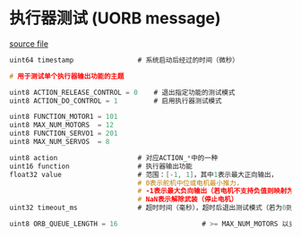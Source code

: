 # 执行器测试 (UORB message)

[source file](https://github.com/PX4/PX4-Autopilot/blob/main/msg/ActuatorTest.msg)

```c
uint64 timestamp				# 系统启动后经过的时间（微秒）

# 用于测试单个执行器输出功能的主题

uint8 ACTION_RELEASE_CONTROL = 0	# 退出指定功能的测试模式
uint8 ACTION_DO_CONTROL = 1			# 启用执行器测试模式

uint8 FUNCTION_MOTOR1 = 101
uint8 MAX_NUM_MOTORS  = 12
uint8 FUNCTION_SERVO1 = 201
uint8 MAX_NUM_SERVOS  = 8

uint8 action					# 对应ACTION_*中的一种
uint16 function					# 执行器输出功能
float32 value					# 范围：[-1, 1]，其中1表示最大正向输出，
								# 0表示舵机中位或电机最小推力，
                   				# -1表示最大负向输出（若电机不支持负值则映射为NaN），
                   				# NaN表示解除武装（停止电机）
uint32 timeout_ms				# 超时时间（毫秒），超时后退出测试模式（若为0则不会超时）

uint8 ORB_QUEUE_LENGTH = 16                     # >= MAX_NUM_MOTORS 以支持esc_calibration中的代码
```